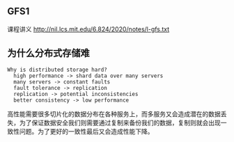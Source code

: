 ## GFS1

课程讲义 http://nil.lcs.mit.edu/6.824/2020/notes/l-gfs.txt

## 为什么分布式存储难

```
Why is distributed storage hard?
  high performance -> shard data over many servers
  many servers -> constant faults
  fault tolerance -> replication
  replication -> potential inconsistencies
  better consistency -> low performance
```

高性能需要很多切片化的数据分布在各种服务上，而多服务又会造成潜在的数据丢失，为了保证数据安全我们则需要通过复制来备份我们的数据，复制则就会出现一致性问题。为了更好的一致性最后又会造成性能下降。